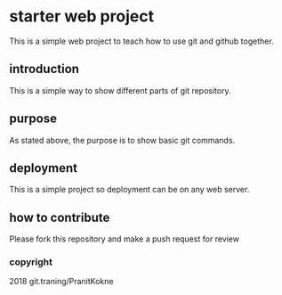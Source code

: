 # starter web project

This is a simple web project to teach how to use git and github together.

## introduction

This is a simple way to show different parts of git repository.

## purpose 

As stated above, the purpose is to show basic git commands.

## deployment

This is a simple project so deployment can be on any web server.

## how to contribute
Please fork this repository and make a push request for review

### copyright
2018 git.traning/PranitKokne

